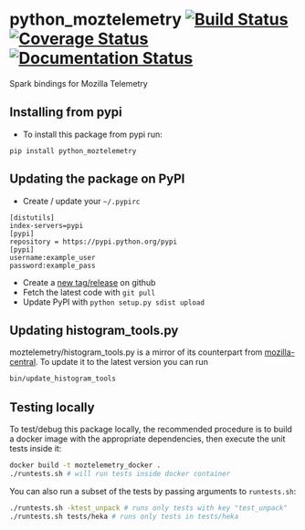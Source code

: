  
# python_moztelemetry [![Build Status](https://travis-ci.org/mozilla/python_moztelemetry.svg?branch=master)](https://travis-ci.org/mozilla/python_moztelemetry) [![Coverage Status](https://coveralls.io/repos/github/mozilla/python_moztelemetry/badge.svg?branch=master)](https://coveralls.io/github/mozilla/python_moztelemetry?branch=master) [![Documentation Status](http://readthedocs.org/projects/python_moztelemetry/badge/?version=latest)](https://python_moztelemetry.readthedocs.io/?badge=latest)

Spark bindings for Mozilla Telemetry

## Installing from pypi
- To install this package from pypi run:
```
pip install python_moztelemetry
```

## Updating the package on PyPI
- Create / update your `~/.pypirc`
```
[distutils]
index-servers=pypi
[pypi]
repository = https://pypi.python.org/pypi
[pypi]
username:example_user
password:example_pass
```
- Create a [new tag/release](https://github.com/mozilla/python_moztelemetry/releases/new) on github
- Fetch the latest code with `git pull`
- Update PyPI with `python setup.py sdist upload`


## Updating histogram_tools.py
moztelemetry/histogram_tools.py is a mirror of its counterpart from
[mozilla-central](https://hg.mozilla.org/mozilla-central/raw-file/tip/toolkit/components/telemetry/histogram_tools.py).
To update it to the latest version you can run
```bash
bin/update_histogram_tools
```

## Testing locally

To test/debug this package locally, the recommended procedure is to build a
docker image with the appropriate dependencies, then execute the unit
tests inside it:

```bash
docker build -t moztelemetry_docker .
./runtests.sh # will run tests inside docker container
```

You can also run a subset of the tests by passing arguments to `runtests.sh`:

```bash
./runtests.sh -ktest_unpack # runs only tests with key "test_unpack"
./runtests.sh tests/heka # runs only tests in tests/heka
```

